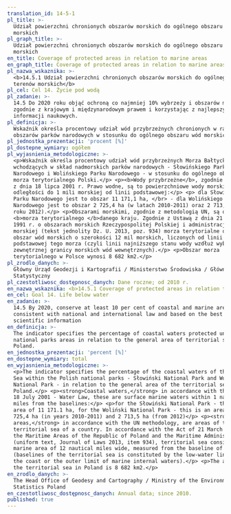```yaml
---
translation_id: 14-5-1
pl_title: >-
  Udział powierzchni chronionych obszarów morskich do ogólnego obszaru terenów
  morskich
pl_graph_title: >-
  Udział powierzchni chronionych obszarów morskich do ogólnego obszaru terenów
  morskich
en_title: Coverage of protected areas in relation to marine areas
en_graph_title: Coverage of protected areas in relation to marine areas
pl_nazwa_wskaznika: >-
  <b>14.5.1 Udział powierzchni chronionych obszarów morskich do ogólnego obszaru
  terenów morskich</b>
pl_cel: Cel 14. Życie pod wodą
pl_zadanie: >-
  14.5 Do 2020 roku objąć ochroną co najmniej 10% wybrzeży i obszarów morskich,
  zgodnie z krajowym i międzynarodowym prawem i korzystając z najlepszych źródeł
  informacji naukowych.
pl_definicja: >-
  Wskaźnik określa procentowy udział wód przybrzeżnych chronionych w ramach
  obszarów parków narodowych w stosunku do ogólnego obszaru wód morskich Polski.
pl_jednostka_prezentacji: 'procent [%]'
pl_dostepne_wymiary: ogółem
pl_wyjasnienia_metodologiczne: >-
  <p>Wskaźnik określa procentowy udział wód przybrzeżnych Morza Bałtyckiego
  wchodzących w skład nadmorskich parków narodowych - Słowińskiego Parku
  Narodowego i Wolińskiego Parku Narodowego - w stosunku do ogólnego obszaru
  morza terytorialnego Polski.</p> <p><b>Wody przybrzeżne</b>, zgodnie z ustawą
  z dnia 18 lipca 2001 r. Prawo wodne, są to powierzchniowe wody morskie w
  odległości do 1 mili morskiej od linii podstawowej:</p> <p> dla Słowińskiego
  Parku Narodowego jest to obszar 11 171,1 ha, </br> - dla Wolińskiego Parku
  Narodowego jest to obszar 2 725,4 ha (w latach 2010-2011) oraz 2 713,5 ha (od
  roku 2012).</p> <p>Obszarami morskimi, zgodnie z metodologią UN, są obszary
  <b>morza terytorialnego </b>danego kraju. Zgodnie z Ustawą z dnia 21 marca
  1991 r. o obszarach morskich Rzeczypospolitej Polskiej i administracji
  morskiej (tekst jednolity Dz. U. 2013, poz. 934) morza terytorialne obejmują
  obszar wód morskich o szerokości 12 mil morskich, liczonych od linii
  podstawowej tego morza (czyli linii najniższego stanu wody wzdłuż wybrzeża lub
  zewnętrznej granicy morskich wód wewnętrznych).</p> <p>Obszar morza
  terytorialnego w Polsce wynosi 8 682 km2.</p>
pl_zrodlo_danych: >-
  Główny Urząd Geodezji i Kartografii / Ministerstwo Środowiska / Główny Urząd
  Statystyczny
pl_czestotliwosc_dostępnosc_danych: Dane roczne; od 2010 r.
en_nazwa_wskaznika: <b>14.5.1 Coverage of protected areas in relation to marine areas</b>
en_cel: Goal 14. Life below water
en_zadanie: >-
  14.5 By 2020, conserve at least 10 per cent of coastal and marine areas,
  consistent with national and international law and based on the best available
  scientific information
en_definicja: >-
  The indicator specifies the percentage of coastal waters protected under the
  national parks areas in relation to the general area of territorial sea of
  Poland.
en_jednostka_prezentacji: 'percent [%]'
en_dostepne_wymiary: total
en_wyjasnienia_metodologiczne: >-
  <p>The indicator specifies the percentage of the coastal waters of the Baltic
  Sea within the Polish national parks - Słowiński National Park and Woliński
  National Park - in relation to the general area of the territorial sea of
  Poland.</p> <p><strong>Coastal waters,</strong> in accordance with the Act of
  18 July 2001 - Water Law, these are surface marine waters within 1 nautical
  miles from the baselines:</p> <p>for the Słowiński National Park - this is an
  area of 11 171.1 ha, for the Woliński National Park - this is an area of 2
  725,4 ha (in years 2010-2011) and 2 713,5 ha (from 2012)</p> <p><strong>Sea
  areas,</strong> in accordance with the UN methodology, are areas of the
  territorial sea of a country. In accordance with the Act of 21 March 1991 on
  the Maritime Areas of the Republic of Poland and the Maritime Administration
  (uniform text, Journal of Laws 2013, item 934), territorial sea consists of a
  marine area of 12 nautical miles wide, measured from the baseline of the sea
  (baselines of the territorial sea is constituted by the low-water line along
  the coast or the outer limit of marine internal waters).</p> <p>The area of
  the territorial sea in Poland is 8 682 km2.</p>
en_zrodlo_danych: >-
  The Head Office of Geodesy and Cartography / Ministry of the Environment /
  Statistics Poland
en_czestotliwosc_dostępnosc_danych: Annual data; since 2010.
published: true
---
```

